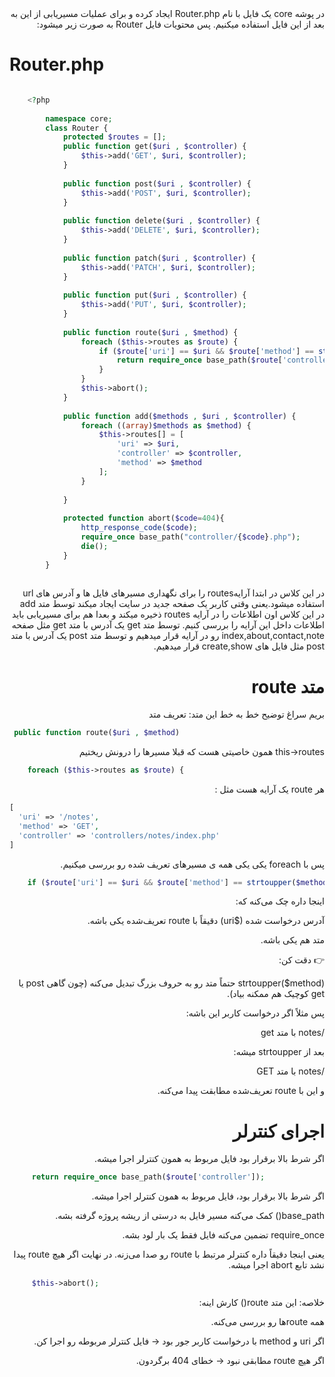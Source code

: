 <div dir="rtl">
در پوشه core یک فایل با نام Router.php ایجاد کرده و برای عملیات مسیریابی از این به بعد از این فایل استفاده میکنیم.
پس محتویات فایل Router به صورت زیر میشود:
<div dir="ltr">

# Router.php

```php

    <?php
    
        namespace core;
        class Router {
            protected $routes = [];
            public function get($uri , $controller) {
                $this->add('GET', $uri, $controller);
            }
    
            public function post($uri , $controller) {
                $this->add('POST', $uri, $controller);
            }
    
            public function delete($uri , $controller) {
                $this->add('DELETE', $uri, $controller);
            }
    
            public function patch($uri , $controller) {
                $this->add('PATCH', $uri, $controller);
            }
    
            public function put($uri , $controller) {
                $this->add('PUT', $uri, $controller);
            }
    
            public function route($uri , $method) {
                foreach ($this->routes as $route) {
                    if ($route['uri'] == $uri && $route['method'] == strtoupper($method)) {
                        return require_once base_path($route['controller']);
                    }
                }
                $this->abort();
            }
    
            public function add($methods , $uri , $controller) {
                foreach ((array)$methods as $method) {
                    $this->routes[] = [
                        'uri' => $uri,
                        'controller' => $controller,
                        'method' => $method
                    ];
                }
    
            }
    
            protected function abort($code=404){
                http_response_code($code);
                require_once base_path("controller/{$code}.php");
                die();
            }
        }
    
```
<div dir="rtl">
در این کلاس در ابتدا آرایهroutes را برای نگهداری مسیرهای فایل ها و آدرس های url استفاده میشود.یعنی وقتی کاربر یک صفحه جدید در سایت ایجاد میکند توسط متد add در این کلاس اون اطلاعات را در آرایه routes ذخیره میکند و بعدا هم برای مسیریابی باید اطلاعات داخل این آرایه را بررسی کنیم.
توسط متد get یک آدرس با متد get مثل صفحه index,about,contact,note رو در آرایه قرار میدهیم و توسط متد post یک آدرس با متد post مثل فایل های create,show قرار میدهیم.

# متد route
بریم سراغ توضیح خط به خط این متد:
تعریف متد 
<div dir="ltr">

```php
 public function route($uri , $method) 
```
<div dir="rtl">
this->routes همون خاصیتی هست که قبلا مسیرها را درونش ریختیم
<div dir="ltr">

```php
    foreach ($this->routes as $route) {
```
<div dir="rtl">
هر route یک آرایه هست مثل :
<div dir="ltr">

```php
[
  'uri' => '/notes',
  'method' => 'GET',
  'controller' => 'controllers/notes/index.php'
]

```
<div dir="rtl">
پس با foreach  یکی یکی همه ی مسیرهای تعریف شده رو بررسی میکنیم.

<div dir="ltr">

```php
    if ($route['uri'] == $uri && $route['method'] == strtoupper($method)) {
```
<div dir="rtl">
اینجا داره چک می‌کنه که:

آدرس درخواست شده ($uri) دقیقاً با route تعریف‌شده یکی باشه.

متد هم یکی باشه.

👉 دقت کن:

strtoupper($method) حتماً متد رو به حروف بزرگ تبدیل می‌کنه (چون گاهی post یا get کوچیک هم ممکنه بیاد).

پس مثلاً اگر درخواست کاربر این باشه:

/notes   با متد get


بعد از strtoupper میشه:

/notes   با متد GET


و این با route تعریف‌شده مطابقت پیدا می‌کنه.

# اجرای کنترلر
اگر شرط بالا برقرار بود فایل مربوط به همون کنترلر اجرا میشه.
<div dir="ltr">

```php
     return require_once base_path($route['controller']);
```
<div dir="rtl">
اگر شرط بالا برقرار بود، فایل مربوط به همون کنترلر اجرا میشه.

base_path() کمک می‌کنه مسیر فایل به درستی از ریشه پروژه گرفته بشه.

require_once تضمین می‌کنه فایل فقط یک بار لود بشه.

یعنی اینجا دقیقاً داره کنترلر مرتبط با route رو صدا می‌زنه.
در نهایت اگر هیچ route پیدا نشد تابع abort اجرا میشه.
<div dir="ltr">

```php
     $this->abort();
```
<div dir="rtl">
خلاصه:
این متد route() کارش اینه:

همه routeها رو بررسی می‌کنه.

اگر uri و method با درخواست کاربر جور بود → فایل کنترلر مربوطه رو اجرا کن.

اگر هیچ route مطابقی نبود → خطای 404 برگردون.
